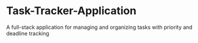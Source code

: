 # Task-Tracker-Application
A full-stack application for managing and organizing tasks with priority and deadline tracking
